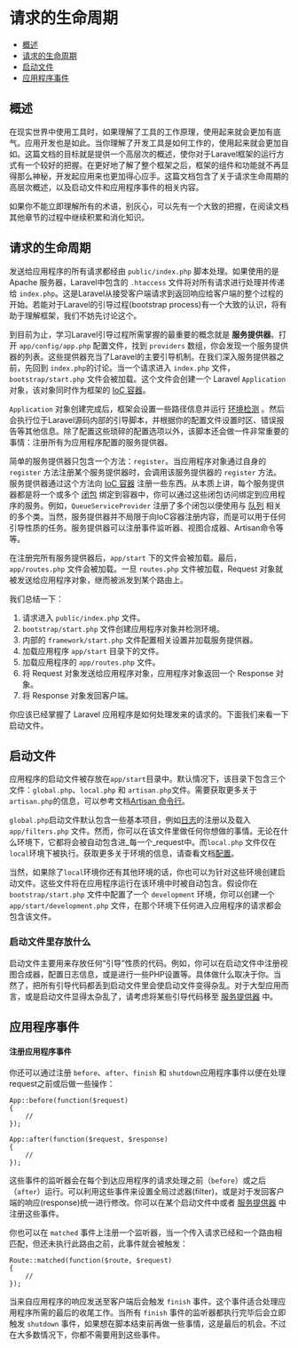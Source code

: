 # 请求的生命周期

- [概述](#overview)
- [请求的生命周期](#request-lifecycle)
- [启动文件](#start-files)
- [应用程序事件](#application-events)

<a name="overview"></a>
## 概述

在现实世界中使用工具时，如果理解了工具的工作原理，使用起来就会更加有底气。应用开发也是如此。当你理解了开发工具是如何工作的，使用起来就会更加自如。这篇文档的目标就是提供一个高层次的概述，使你对于Laravel框架的运行方式有一个较好的把握。在更好地了解了整个框架之后，框架的组件和功能就不再显得那么神秘，开发起应用来也更加得心应手。这篇文档包含了关于请求生命周期的高层次概述，以及启动文件和应用程序事件的相关内容。

如果你不能立即理解所有的术语，别灰心，可以先有一个大致的把握，在阅读文档其他章节的过程中继续积累和消化知识。

<a name="request-lifecycle"></a>
## 请求的生命周期

发送给应用程序的所有请求都经由 `public/index.php` 脚本处理。如果使用的是 Apache 服务器，Laravel中包含的 `.htaccess` 文件将对所有请求进行处理并传递给 `index.php`。这是Laravel从接受客户端请求到返回响应给客户端的整个过程的开始。若能对于Laravel的引导过程(bootstrap process)有一个大致的认识，将有助于理解框架，我们不妨先讨论这个。

到目前为止，学习Laravel引导过程所需掌握的最重要的概念就是 **服务提供器**。打开 `app/config/app.php` 配置文件，找到 `providers` 数组，你会发现一个服务提供器的列表。这些提供器充当了Laravel的主要引导机制。在我们深入服务提供器之前，先回到 `index.php`的讨论。当一个请求进入 `index.php` 文件，`bootstrap/start.php` 文件会被加载。这个文件会创建一个 Laravel `Application` 对象，该对象同时作为框架的 [IoC 容器](ioc.md)。

`Application` 对象创建完成后，框架会设置一些路径信息并运行 [环境检测](configuration.md#environment-configuration) 。然后会执行位于Laravel源码内部的引导脚本，并根据你的配置文件设置时区、错误报告等其他信息。除了配置这些琐碎的配置选项以外，该脚本还会做一件非常重要的事情：注册所有为应用程序配置的服务提供器。

简单的服务提供器只包含一个方法：`register`。当应用程序对象通过自身的 `register` 方法注册某个服务提供器时，会调用该服务提供器的 `register` 方法。服务提供器通过这个方法向 [IoC 容器](ioc) 注册一些东西。从本质上讲，每个服务提供器都是将一个或多个 [闭包](http://us3.php.net/manual/en/functions.anonymous.php) 绑定到容器中，你可以通过这些闭包访问绑定到应用程序的服务。例如，`QueueServiceProvider` 注册了多个闭包以便使用与 [队列](/docs/queues.md) 相关的多个类。当然，服务提供器并不局限于向IoC容器注册内容，而是可以用于任何引导性质的任务。服务提供器可以注册事件监听器、视图合成器、Artisan命令等等。

在注册完所有服务提供器后，`app/start` 下的文件会被加载。最后，`app/routes.php` 文件会被加载。一旦 `routes.php` 文件被加载，Request 对象就被发送给应用程序对象，继而被派发到某个路由上。

我们总结一下：

1. 请求进入 `public/index.php` 文件。
2. `bootstrap/start.php` 文件创建应用程序对象并检测环境。
3. 内部的 `framework/start.php` 文件配置相关设置并加载服务提供器。
4. 加载应用程序 `app/start` 目录下的文件。
5. 加载应用程序的 `app/routes.php` 文件。
6. 将 Request 对象发送给应用程序对象，应用程序对象返回一个 Response 对象。
7. 将 Response 对象发回客户端。

你应该已经掌握了 Laravel 应用程序是如何处理发来的请求的。下面我们来看一下启动文件。

<a name="start-files"></a>
## 启动文件

应用程序的启动文件被存放在`app/start`目录中。默认情况下，该目录下包含三个文件：`global.php`、`local.php` 和 `artisan.php`文件。需要获取更多关于`artisan.php`的信息，可以参考文档[Artisan 命令行](commands.md#registering-commands)。

`global.php`启动文件默认包含一些基本项目，例如[日志](errors)的注册以及载入`app/filters.php` 文件。然而，你可以在该文件里做任何你想做的事情。无论在什么环境下，它都将会被自动包含进_每一个_request中。而`local.php` 文件仅在`local`环境下被执行。获取更多关于环境的信息，请查看文档[配置](/docs/configuration.md)。

当然，如果除了`local`环境你还有其他环境的话，你也可以为针对这些环境创建启动文件。这些文件将在应用程序运行在该环境中时被自动包含。假设你在 `bootstrap/start.php` 文件中配置了一个 `development` 环境，你可以创建一个 `app/start/development.php` 文件，在那个环境下任何进入应用程序的请求都会包含该文件。

### 启动文件里存放什么

启动文件主要用来存放任何“引导”性质的代码。例如，你可以在启动文件中注册视图合成器，配置日志信息，或是进行一些PHP设置等。具体做什么取决于你。当然了，把所有引导代码都丢到启动文件里会使启动文件变得杂乱。对于大型应用而言，或是启动文件显得太杂乱了，请考虑将某些引导代码移至 [服务提供器](ioc.md#service-providers) 中。

<a name="application-events"></a>
## 应用程序事件

#### 注册应用程序事件

你还可以通过注册 `before`、`after`、`finish` 和 `shutdown`应用程序事件以便在处理request之前或后做一些操作：

	App::before(function($request)
	{
		//
	});

	App::after(function($request, $response)
	{
		//
	});

这些事件的监听器会在每个到达应用程序的请求处理之前（`before`）或之后（`after`）运行。可以利用这些事件来设置全局过滤器(filter)，或是对于发回客户端的响应(response)统一进行修改。你可以在某个启动文件中或者 [服务提供器](ioc.md#service-providers) 中注册这些事件。

你也可以在 `matched` 事件上注册一个监听器，当一个传入请求已经和一个路由相匹配，但还未执行此路由之前，此事件就会被触发：

	Route::matched(function($route, $request)
	{
		//
	});

当来自应用程序的响应发送至客户端后会触发 `finish` 事件。这个事件适合处理应用程序所需的最后的收尾工作。当所有 `finish` 事件的监听器都执行完毕后会立即触发 `shutdown` 事件，如果想在脚本结束前再做一些事情，这是最后的机会。不过在大多数情况下，你都不需要用到这些事件。